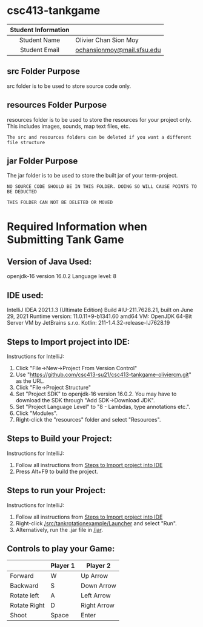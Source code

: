 # csc413-tankgame


| Student Information |                |
|:-------------------:|----------------|
|  Student Name       |   Olivier Chan Sion Moy    |
|  Student Email      |   ochansionmoy@mail.sfsu.edu   |

## src Folder Purpose 
src folder is to be used to store source code only.

## resources Folder Purpose 
resources folder is to be used to store the resources for your project only. This includes images, sounds, map text files, etc.

`The src and resources folders can be deleted if you want a different file structure`

## jar Folder Purpose 
The jar folder is to be used to store the built jar of your term-project.

`NO SOURCE CODE SHOULD BE IN THIS FOLDER. DOING SO WILL CAUSE POINTS TO BE DEDUCTED`

`THIS FOLDER CAN NOT BE DELETED OR MOVED`

# Required Information when Submitting Tank Game

## Version of Java Used:
openjdk-16 version 16.0.2
Language level: 8

## IDE used: 
IntelliJ IDEA 2021.1.3 (Ultimate Edition)
Build #IU-211.7628.21, built on June 29, 2021
Runtime version: 11.0.11+9-b1341.60 amd64
VM: OpenJDK 64-Bit Server VM by JetBrains s.r.o.
Kotlin: 211-1.4.32-release-IJ7628.19

## Steps to Import project into IDE:
Instructions for IntelliJ:
1. Click "File->New->Project From Version Control"
2. Use "https://github.com/csc413-su21/csc413-tankgame-oliviercm.git" as the URL.
3. Click "File->Project Structure"
4. Set "Project SDK" to openjdk-16 version 16.0.2. You may have to download the SDK through "Add SDK->Download JDK".
5. Set "Project Language Level" to "8 - Lambdas, type annotations etc.".
6. Click "Modules".
7. Right-click the "resources" folder and select "Resources".

## Steps to Build your Project:
Instructions for IntelliJ:
1. Follow all instructions from [Steps to Import project into IDE](#steps-to-import-project-into-ide)
2. Press Alt+F9 to build the project.
 
## Steps to run your Project:
Instructions for IntelliJ:
1. Follow all instructions from [Steps to Import project into IDE](#steps-to-import-project-into-ide)
2. Right-click [/src/tankrotationexample/Launcher](/src/tankrotationexample/Launcher.java) and select "Run".
3. Alternatively, run the .jar file in [/jar](/jar).

## Controls to play your Game:

|               | Player 1 | Player 2 |
|---------------|----------|----------|
|  Forward      |     W     |     Up Arrow     |
|  Backward     |     S     |     Down Arrow     |
|  Rotate left  |     A     |     Left Arrow     |
|  Rotate Right |     D     |     Right Arrow     |
|  Shoot        |     Space     |     Enter     |

<!-- you may add more controls if you need to. -->
